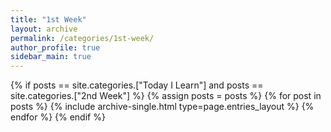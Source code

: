 ```yaml
---
title: "1st Week"
layout: archive
permalink: /categories/1st-week/
author_profile: true
sidebar_main: true
---
```


{% if posts == site.categories.["Today I Learn"] and posts == site.categories.["2nd Week"] %}
    {% assign posts = posts %}
    {% for post in posts %}
        {% include archive-single.html type=page.entries_layout %}
    {% endfor %}
{% endif %}